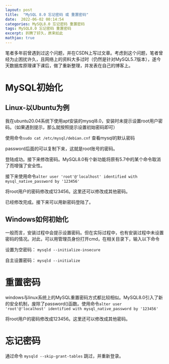```yaml
---
layout: post
title:  "MySQL 8.0 忘记密码 或 重置密码"
date:  2022-06-02 00:14:54
categories: MySQL8.0 忘记密码 重置密码
tags: MySQL8.0 忘记密码 重置密码
excerpt: 折腾了好久，原来如此
mathjax: true
---
```


笔者多年前曾遇到过这个问题，并在CSDN上写过文章。考虑到这个问题，笔者曾经为止困扰许久，且网络上的资料大多过时（仍然是针对MySQL5.7版本），遂今天数据库原理课下课后，做了重新整理，并发表在自己的博客上。

# MySQL初始化
## Linux-以Ubuntu为例

我在ubuntu20.04系统下使用apt安装的mysql8.0，安装时未提示设置root用户密码。（如果遇到提示，那么就按照提示设置初始密码即可）

使用命令`sudo cat /etc/mysql/debian.cnf` 查看mysql的默认密码

password后面的可以复制下来，这就是root账号的密码。

登陆成功。接下来修改密码。MySQL8.0有个新功能将原有5.7中的某个命令取消了而增强了安全性。

接下来使用命令`alter user 'root'@'localhost' identified with mysql_native_password by '123456'`

将root用户的密码修改成123456。这里还可以修改成其他密码。

已经修改完成。接下来可以用新密码登陆了。

## Windows如何初始化

一般而言，安装过程中会提示设置密码。但在实际过程中，也有安装过程中未设置密码的情况。对此，可以用管理员身份打开cmd，在相关目录下，输入以下命令

设置为空密码： `mysqld --initialize-insecure`

自主设置密码： `mysqld --initialize`

# 重置密码

windows与linux系统上的MySQL重置密码方式都比较相似。MySQL8.0引入了新的安全机制，废除了password()函数。使用命令`alter user 'root'@'localhost' identified with mysql_native_password by '123456'`

将root用户的密码修改成123456。这里还可以修改成其他密码。

# 忘记密码

通过命令 `mysqld --skip-grant-tables` 跳过，并重新登录。

